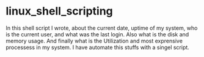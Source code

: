 # linux_shell_scripting
In this shell script I wrote, about the current date, uptime of my system, who is the current user, and what was the last login. Also what is the disk and memory usage. And finally what is the Utilization and most exprensive processess in my system. I have automate this stuffs with a singel script.
